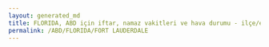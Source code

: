 ```yaml
---
layout: generated_md
title: FLORIDA, ABD için iftar, namaz vakitleri ve hava durumu - ilçe/eyalet seç
permalink: /ABD/FLORIDA/FORT LAUDERDALE
---
```


<script type="text/javascript">
  var country = ABD;
  var city = FLORIDA;
  var state = FORT LAUDERDALE;
  var lat = 72;
  var lon = 21;
</script>
